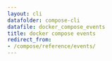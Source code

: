 ```yaml
---
layout: cli
datafolder: compose-cli
datafile: docker_compose_events
title: docker compose events
redirect_from:
- /compose/reference/events/
---
```

<!--
Sorry, but the contents of this page are automatically generated from
Docker's source code. If you want to suggest a change to the text that appears
here, you'll need to find the string by searching this repo:
https://github.com/docker/compose
-->
